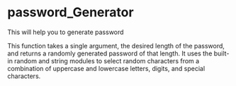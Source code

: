 # password_Generator
This will help you to generate password 


This function takes a single argument, the desired length of the password, and returns a randomly generated password of that length. It uses the built-in random and string modules to select random characters from a combination of uppercase and lowercase letters, digits, and special characters.
